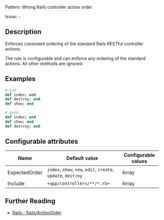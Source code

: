 Pattern: Wrong Rails controller action order

Issue: -

## Description

Enforces consistent ordering of the standard Rails RESTful controller actions.

The rule is configurable and can enforce any ordering of the standard actions.
All other methods are ignored.

## Examples

```ruby
# bad
def index; end
def destroy; end
def show; end

# good
def index; end
def show; end
def destroy; end
```

## Configurable attributes

Name | Default value | Configurable values
--- | --- | ---
ExpectedOrder | `index`, `show`, `new`, `edit`, `create`, `update`, `destroy` | Array
Include | `+app/controllers/**/*.rb+` | Array
## Further Reading

* [Rails - Rails/ActionOrder](https://docs.rubocop.org/rubocop-rails/cops_rails.html#railsactionorder)
